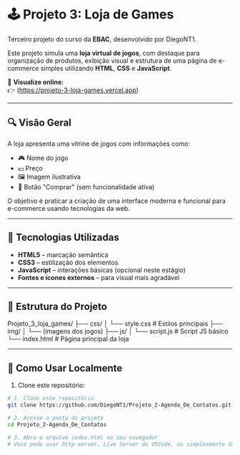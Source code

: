 # 🕹️ Projeto 3: Loja de Games

Terceiro projeto do curso da **EBAC**, desenvolvido por DiegoNT1.

Este projeto simula uma **loja virtual de jogos**, com destaque para organização de produtos, exibição visual e estrutura de uma página de e-commerce simples utilizando **HTML**, **CSS** e **JavaScript**.

🔗 **Visualize online:**  
👉 (https://projeto-3-loja-games.vercel.app)

---

## 🔍 Visão Geral

A loja apresenta uma vitrine de jogos com informações como:

- 🎮 Nome do jogo  
- 💵 Preço  
- 🖼️ Imagem ilustrativa  
- 🛒 Botão "Comprar" (sem funcionalidade ativa)

O objetivo é praticar a criação de uma interface moderna e funcional para e-commerce usando tecnologias da web.

---

## 🚀 Tecnologias Utilizadas

- **HTML5** – marcação semântica
- **CSS3** – estilização dos elementos
- **JavaScript** – interações básicas (opcional neste estágio)
- **Fontes e ícones externos** – para visual mais agradável

---

## 📁 Estrutura do Projeto

Projeto_3_loja_games/
├── css/
│ └── style.css # Estilos principais
├── img/
│ └── (imagens dos jogos)
├── js/
│ └── script.js # Script JS básico
└── index.html # Página principal da loja


---

## 🧪 Como Usar Localmente

1. Clone este repositório:
 ```bash
# 1. Clone este repositório
git clone https://github.com/DiegoNT1/Projeto_2-Agenda_De_Contatos.git

# 2. Acesse a pasta do projeto
cd Projeto_2-Agenda_De_Contatos

# 3. Abra o arquivo index.html no seu navegador
# Você pode usar http-server, Live Server do VSCode, ou simplesmente dar duplo clique no arquivo.
```
